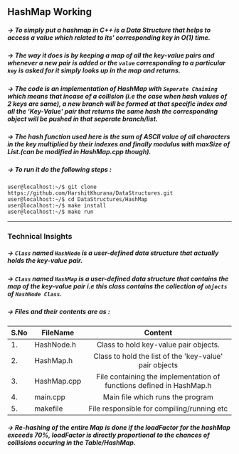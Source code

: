 &nbsp;&nbsp;&nbsp;&nbsp;&nbsp;&nbsp; <h2> HashMap Working</h2>

##### -> To simply put a hashmap in C++ is a Data Structure that helps to access a value which related to its' corresponding key in O(1) time.
##### -> The way it does is by keeping a map of all the key-value pairs and whenever a new pair is added or the `value` corresponding to a particular `key` is asked for it simply looks up in the map and returns.
##### -> The code is an implementation of HashMap with *`Seperate Chaining`* which means that incase of a collision (i.e the case when hash values of 2 keys are same), a new branch will be formed at that specific index and all the 'Key-Value' pair that returns the same hash the corresponding object will be pushed in that seperate branch/list.
##### -> The hash function used here is the sum of ASCII value of all characters in the key multiplied by their indexes and finally modulus with maxSize of List.(can be modified in HashMap.cpp though).
##### -> To run it do the following steps :
```
user@localhost:~/$ git clone https://github.com/HarshitKhurana/DataStructures.git
user@localhost:~/$ cd DataStructures/HashMap
user@localhost:~/$ make install
user@localhost:~/$ make run

```

<hr/>

### Technical Insights
##### -> `Class` named `HashNode` is a user-defined data structure that actually holds the key-value pair.
##### -> `Class` named `HashMap` is a user-defined data structure that contains the map of the key-value pair i.e this class contains the collection of `objects` of `HashNode Class`.
##### -> Files and their contents are as : 

|S.No| FileName                                  | Content                                                                 |
|----| ------------------------------------------|:-----------------------------------------------------------------------:|
|1.  | HashNode.h                                | Class to hold key-value pair objects.                                   |
|2.  | HashMap.h                                 | Class to hold the list of the 'key-value' pair objects                  |
|3.  | HashMap.cpp                               | File containing the implementation of functions defined in HashMap.h    |
|4.  | main.cpp                                  | Main file which runs the program                                        |
|5.  | makefile                                  | File responsible for compiling/running etc                              |

##### -> Re-hashing of the entire Map is done if the loadFactor for the hashMap exceeds 70%, loadFactor is directly proportional to the chances of collisions occuring in the Table/HashMap.



